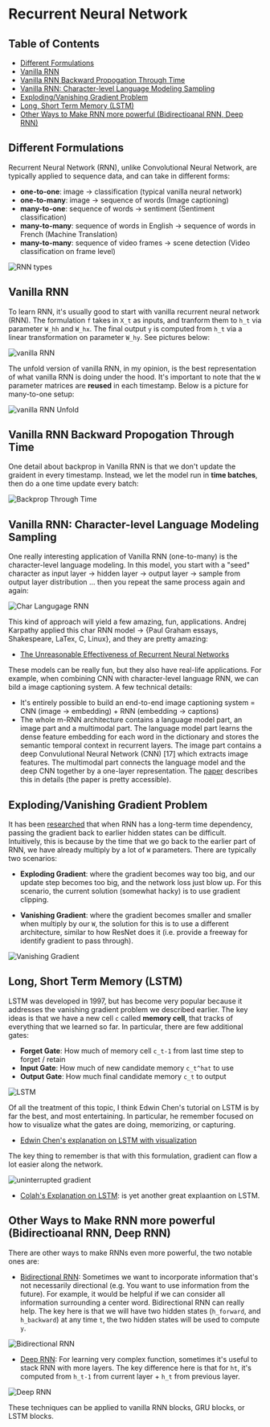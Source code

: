 # Recurrent Neural Network

## Table of Contents

* [Different Formulations](https://github.com/robert8138/deep-learning-deliberate-practice/blob/master/CONCEPTS.md#different-formulations)
* [Vanilla RNN](https://github.com/robert8138/deep-learning-deliberate-practice/blob/master/CONCEPTS.md#vanilla-rnn)
* [Vanilla RNN Backward Propogation Through Time](https://github.com/robert8138/deep-learning-deliberate-practice/blob/master/CONCEPTS.md#vanilla-rnn-backward-propogation-through-time)
* [Vanilla RNN: Character-level Language Modeling Sampling](https://github.com/robert8138/deep-learning-deliberate-practice/blob/master/CONCEPTS.md#vanilla-rnn-character-level-language-modeling-sampling)
* [Exploding/Vanishing Gradient Problem](https://github.com/robert8138/deep-learning-deliberate-practice/blob/master/CONCEPTS.md#explodingvanishing-gradient-problem)
* [Long, Short Term Memory (LSTM)](https://github.com/robert8138/deep-learning-deliberate-practice/blob/master/CONCEPTS.md#long-short-term-memory-lstm)
* [Other Ways to Make RNN more powerful (Bidirectioanal RNN, Deep RNN)](https://github.com/robert8138/deep-learning-deliberate-practice/blob/master/CONCEPTS.md#other-ways-to-make-rnn-more-powerful-bidirectioanal-rnn-deep-rnn)

## Different Formulations

Recurrent Neural Network (RNN), unlike Convolutional Neural Network, are typically applied to sequence data, and can take in different forms:

* **one-to-one**: image -> classification (typical vanilla neural network)
* **one-to-many**: image -> sequence of words (Image captioning)
* **many-to-one**: sequence of words -> sentiment (Sentiment classification)
* **many-to-many**: sequence of words in English -> sequence of words in French (Machine Translation)
* **many-to-many**: sequence of video frames -> scene detection (Video classification on frame level)

![RNN types](pictures/rnn_types.png)

## Vanilla RNN

To learn RNN, it's usually good to start with vanilla recurrent neural network (RNN). The formulation `f` takes in `X_t` as inputs, and tranform them to `h_t` via parameter `W_hh` and `W_hx`. The final output `y` is computed from `h_t` via a linear transformation on parameter `W_hy`. See pictures below:

![vanilla RNN](pictures/vanilla_rnn.png)

The unfold version of vanilla RNN, in my opinion, is the best representation of what vanilla RNN is doing under the hood. It's important to note that the `W` parameter matrices are **reused** in each timestamp. Below is a picture for many-to-one setup:

![vanilla RNN Unfold](pictures/vanilla_rnn_unfold.png)

## Vanilla RNN Backward Propogation Through Time

One detail about backprop in Vanilla RNN is that we don't update the graident in every timestamp. Instead, we let the model run in **time batches**, then do a one time update every batch:

![Backprop Through Time](pictures/backprop_through_time.png)

## Vanilla RNN: Character-level Language Modeling Sampling

One really interesting application of Vanilla RNN (one-to-many) is the character-level language modeling. In this model, you start with a "seed" character as input layer -> hidden layer -> output layer -> sample from output layer distribution ... then you repeat the same process again and again:

![Char Langugage RNN](pictures/char_langugage_model_rnn.png)

This kind of approach will yield a few amazing, fun, applications. Andrej Karpathy applied this char RNN model -> {Paul Graham essays, Shakespeare, LaTex, C, Linux}, and they are pretty amazing:

* [The Unreasonable Effectiveness of Recurrent Neural Networks](http://karpathy.github.io/2015/05/21/rnn-effectiveness/)

These models can be really fun, but they also have real-life applications. For example, when combining CNN with character-level language RNN, we can bild a image captioning system. A few technical details: 

* It's entirely possible to build an end-to-end image captioning system = CNN (image -> embedding) + RNN (embedding -> captions)
* The whole m-RNN architecture contains a language model part, an image part and a multimodal part. The language model part learns the dense feature embedding for each word in the dictionary and stores the semantic temporal context in recurrent layers. The image part contains a deep Convulutional Neural Network (CNN) [17] which extracts image features. The multimodal part connects the language model and the deep CNN together by a one-layer representation. The [paper](https://arxiv.org/pdf/1410.1090.pdf) describes this in details (the paper is pretty accessible).

## Exploding/Vanishing Gradient Problem

It has been [researched](http://www.iro.umontreal.ca/~lisa/pointeurs/ieeetrnn94.pdf) that when RNN has a long-term time dependency, passing the gradient back to earlier hidden states can be difficult. Intuitively, this is because by the time that we go back to the earlier part of RNN, we have already multiply by a lot of `W` parameters. There are typically two scenarios:

* **Exploding Gradient**: where the gradient becomes way too big, and our update step becomes too big, and the network loss just blow up. For this scenario, the current solution (somewhat hacky) is to use gradient clipping.

* **Vanishing Gradient**: where the gradient becomes smaller and smaller when multiply by our `W`, the solution for this is to use a different architecture, similar to how ResNet does it (i.e. provide a freeway for identify gradient to pass through).

![Vanishing Gradient](pictures/vanishing_gradient.png)

## Long, Short Term Memory (LSTM)

LSTM was developed in 1997, but has become very popular because it addresses the vanishing gradient problem we described earlier. The key ideas is that we have a new cell `c` called **memory cell**, that tracks of everything that we learned so far. In particular, there are few additional gates:

* **Forget Gate**: How much of memory cell `c_t-1` from last time step to forget / retain
* **Input Gate**: How much of new candidate memory `c_t^hat` to use
* **Output Gate**: How much final candidate memory `c_t` to output

![LSTM](pictures/lstm.png)

Of all the treatment of this topic, I think Edwin Chen's tutorial on LSTM is by far the best, and most entertaining. In particular, he remember focused on how to visualize what the gates are doing, memorizing, or capturing.

* [Edwin Chen's explanation on LSTM with visualization](http://blog.echen.me/2014/05/30/exploring-lstms/)

The key thing to remember is that with this formulation, gradient can flow a lot easier along the network.

![uninterrupted gradient](pictures/uninterrupted_gradient.png)

* [Colah's Explanation on LSTM](http://colah.github.io/posts/2015-08-Understanding-LSTMs/): is yet another great explaantion on LSTM.

## Other Ways to Make RNN more powerful (Bidirectioanal RNN, Deep RNN)

There are other ways to make RNNs even more powerful, the two notable ones are:

* [Bidirectional RNN](https://www.coursera.org/learn/nlp-sequence-models/lecture/fyXnn/bidirectional-rnn): Sometimes we want to incorporate information that's not necessarily directional (e.g. You want to use information from the future). For example, it would be helpful if we can consider all information surrounding a center word. Bidirectional RNN can really help. The key here is that we will have two hidden states (`h_forward`, and `h_backward`) at any time `t`, the two hidden states will be used to compute `y`. 

![Bidirectional RNN](pictures/bidirectional_rnn.png)

* [Deep RNN](https://www.coursera.org/learn/nlp-sequence-models/lecture/ehs0S/deep-rnns): For learning very complex function, sometimes it's useful to stack RNN with more layers. The key difference here is that for `ht`, it's computed from `h_t-1` from current layer + `h_t` from previous layer.

![Deep RNN](pictures/deep_rnn.png)

These techniques can be applied to vanilla RNN blocks, GRU blocks, or LSTM blocks.